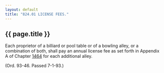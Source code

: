 ```yaml
---
layout: default 
title: "824.01 LICENSE FEES."
---
```


{{ page.title }}
----------------

Each proprietor of a billiard or pool table or of a bowling alley, or a
combination of both, shall pay an annual license fee as set forth in
Appendix A of Chapter [1464](58d37b9c.html) for each additional alley.

(Ord. 93-46. Passed 7-1-93.)
